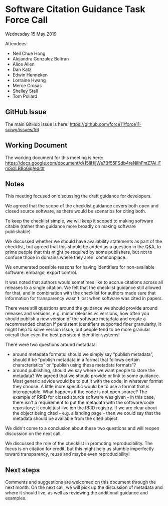 # Software Citation Guidance Task Force Call
Wednesday 15 May 2019

Attendees:
- Neil Chue Hong
- Alejandra Gonzalez Beltran
- Alice Allen
- Dan Katz
- Edwin Henneken
- Lorraine Hwang
- Merce Crosas
- Shelley Stall
- Tom Pollard

## GitHub Issue

The main GitHub issue is here: https://github.com/force11/force11-sciwg/issues/56

## Working Document

The working document for this meeting is here: https://docs.google.com/document/d/15IiHljWa7Bf55FSdb4reNiIhFmZ7Ai_FmSslLB8o6ig/edit#

## Notes

This meeting focused on discussing the draft guidance for developers.

We agreed that the scope of the checklist guidance covers both open and closed source software, as there would be scenarios for citing both.

To keep the checklist simple, we will keep it scoped to making software citable (rather than guidance more broadly on making software publishable) 

We discussed whether we should have availability statements as part of the checklist, but agreed that this should be added as a question in the Q&A, to prime people that this might be required by some publishers, but not to confuse those in domains where they aren' commonplace. 

We enumerated possible reasons for having identifiers for non-available software: embargo, export control.

It was noted that authors would sometimes like to accrue citations across all releases to a single citation. We felt that the checklist guidance still allowed for that, and in combination with the checklist for authors made sure that information for transparency wasn't lost when software was cited in papers.

There were still questions around the guidance we should provide around releases and versions, e.g. minor releases vs versions, how often you should publish a new version of the software metadata and create a recommended citation
If persistent identifiers supported finer granularity, it might help to solve version issue, but people tend to be more granular overall than even the best persistent identifier systems!

There were two questions around metadata:
- around metadata formats: should we simply say “publish metadata”, should it be “publish metadata in a format that follows certain characteristics” or “publish using these metadata formats”?
- around publishing, should we say where we want people to store the metadata?
We agreed that we should provide or link to some guidance.
Most generic advice would be to put it with the code, in whatever format they choose.
A little more specific would be to use a format that is interoperable.
What happens if the code is not open source?
The example of RRID for closed source software was given - in this case, there isn't a requirement to put the metadata with the software/code repository; it could just live ion the RRID registry.
If we are clear about the object being cited - e.g. a landing page - then we could say that the metadata should be available from the cited object.

We didn't come to a conclusion about these two questions and will reopen discussion on the next call.

We discussed the role of the checklist in promoting reproducibility. The focus is on citation for credit, but this might help us stumble imperfectly toward transparency, reuse and maybe even reproducibility!


## Next steps
Comments and suggestions are welcomed on this document through the next month.
On the next call, we will pick up the discussion of metadata and where it should live, as well as reviewing the additional guidance and examples.
